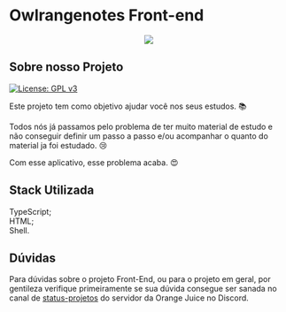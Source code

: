 <h1> Owlrangenotes Front-end </h1>
<p align="center">
<img src= "https://img.shields.io/badge/STATUS-EM%20%20ANDAMENTO-blue" />
</p>

## Sobre nosso Projeto

[![License: GPL v3](https://img.shields.io/badge/License-GPLv3-blue.svg)](https://www.gnu.org/licenses/gpl-3.0)

Este projeto  tem como objetivo ajudar você nos seus estudos. :books:

Todos nós já passamos pelo problema de ter muito material de estudo e não conseguir definir um passo a passo e/ou acompanhar o quanto do material ja foi estudado. :cry:

Com esse aplicativo, esse problema acaba. :heart_eyes:

## Stack Utilizada
TypeScript;
<br>
HTML;
<br>
Shell.

## Dúvidas
Para dúvidas sobre o projeto Front-End, ou para o projeto em geral, por gentileza verifique primeiramente se sua dúvida consegue ser sanada no canal de [status-projetos](https://discord.com/channels/847518545156112424/1031925706524999780) do servidor da Orange Juice no Discord.
